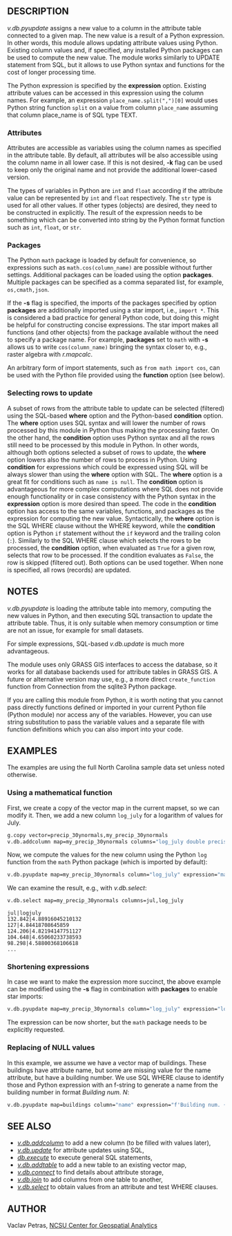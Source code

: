 ## DESCRIPTION

*v.db.pyupdate* assigns a new value to a column in the attribute table
connected to a given map. The new value is a result of a Python
expression. In other words, this module allows updating attribute values
using Python. Existing column values and, if specified, any installed
Python packages can be used to compute the new value. The module works
similarly to UPDATE statement from SQL, but it allows to use Python
syntax and functions for the cost of longer processing time.

The Python expression is specified by the **expression** option.
Existing attribute values can be accessed in this expression using the
column names. For example, an expression `place_name.split(",")[0]`
would uses Python string function `split` on a value from column
`place_name` assuming that column place\_name is of SQL type TEXT.

### Attributes

Attributes are accessible as variables using the column names as
specified in the attribute table. By default, all attributes will be
also accessible using the column name in all lower case. If this is not
desired, **-k** flag can be used to keep only the original name and not
provide the additional lower-cased version.

The types of variables in Python are `int` and `float` according if the
attribute value can be represented by `int` and `float` respectively.
The `str` type is used for all other values. If other types (objects)
are desired, they need to be constructed in explicitly. The result of
the expression needs to be something which can be converted into string
by the Python format function such as `int`, `float`, or `str`.

### Packages

The Python `math` package is loaded by default for convenience, so
expressions such as `math.cos(column_name)` are possible without further
settings. Additional packages can be loaded using the option
**packages**. Multiple packages can be specified as a comma separated
list, for example, `os,cmath,json`.

If the **-s** flag is specified, the imports of the packages specified
by option **packages** are additionally imported using a star import,
i.e., `import *`. This is considered a bad practice for general Python
code, but doing this might be helpful for constructing concise
expressions. The star import makes all functions (and other objects)
from the package available without the need to specify a package name.
For example, **packages** set to `math` with **-s** allows us to write
`cos(column_name)` bringing the syntax closer to, e.g., raster algebra
with *r.mapcalc*.

An arbitrary form of import statements, such as `from math import cos`,
can be used with the Python file provided using the **function** option
(see below).

### Selecting rows to update

A subset of rows from the attribute table to update can be selected
(filtered) using the SQL-based **where** option and the Python-based
**condition** option. The **where** option uses SQL syntax and will
lower the number of rows processed by this module in Python thus making
the processing faster. On the other hand, the **condition** option uses
Python syntax and all the rows still need to be processed by this module
in Python. In other words, although both options selected a subset of
rows to update, the **where** option lowers also the number of rows to
process in Python. Using **condition** for expressions which could be
expressed using SQL will be always slower than using the **where**
option with SQL. The **where** option is a great fit for conditions such
as `name is null`. The **condition** option is advantageous for more
complex computations where SQL does not provide enough functionality or
in case consistency with the Python syntax in the **expression** option
is more desired than speed. The code in the **condition** option has
access to the same variables, functions, and packages as the expression
for computing the new value. Syntactically, the **where** option is the
SQL WHERE clause without the WHERE keyword, while the **condition**
option is Python `if` statement without the `if` keyword and the
trailing colon (`:`). Similarly to the SQL WHERE clause which selects
the rows to be processed, the **condition** option, when evaluated as
`True` for a given row, selects that row to be processed. If the
condition evaluates as `False`, the row is skipped (filtered out). Both
options can be used together. When none is specified, all rows (records)
are updated.

## NOTES

*v.db.pyupdate* is loading the attribute table into memory, computing
the new values in Python, and then executing SQL transaction to update
the attribute table. Thus, it is only suitable when memory consumption
or time are not an issue, for example for small datasets.

For simple expressions, SQL-based *v.db.update* is much more
advantageous.

The module uses only GRASS GIS interfaces to access the database, so it
works for all database backends used for attribute tables in GRASS GIS.
A future or alternative version may use, e.g., a more direct
`create_function` function from Connection from the sqlite3 Python
package.

If you are calling this module from Python, it is worth noting that you
cannot pass directly functions defined or imported in your current
Python file (Python module) nor access any of the variables. However,
you can use string substitution to pass the variable values and a
separate file with function definitions which you can also import into
your code.

## EXAMPLES

The examples are using the full North Carolina sample data set unless
noted otherwise.

### Using a mathematical function

First, we create a copy of the vector map in the current mapset, so we
can modify it. Then, we add a new column `log_july` for a logarithm of
values for July.

```sh
g.copy vector=precip_30ynormals,my_precip_30ynormals
v.db.addcolumn map=my_precip_30ynormals columns="log_july double precision"
```

Now, we compute the values for the new column using the Python `log`
function from the `math` Python package (which is imported by default):

```sh
v.db.pyupdate map=my_precip_30ynormals column="log_july" expression="math.log(jul)"
```

We can examine the result, e.g., with *v.db.select*:

```sh
v.db.select map=my_precip_30ynormals columns=jul,log_july
```

```text
jul|logjuly
132.842|4.88916045210132
127|4.84418708645859
124.206|4.82194147751127
104.648|4.65060233738593
98.298|4.58800368106618
...
```

### Shortening expressions

In case we want to make the expression more succinct, the above example
can be modified using the **-s** flag in combination with **packages**
to enable star imports:

```sh
v.db.pyupdate map=my_precip_30ynormals column="log_july" expression="log(jul)" packages=math -s
```

The expression can be now shorter, but the `math` package needs to be
explicitly requested.

### Replacing of NULL values

In this example, we assume we have a vector map of buildings. These
buildings have attribute name, but some are missing value for the name
attribute, but have a building number. We use SQL WHERE clause to
identify those and Python expression with an f-string to generate a name
from the building number in format *Building num. N*:

```sh
v.db.pyupdate map=buildings column="name" expression="f'Building num. {building_number}'" where="name is null"
```

## SEE ALSO

- *[v.db.addcolumn](https://grass.osgeo.org/grass-stable/manuals/v.db.addcolumn.html)*
    to add a new column (to be filled with values later),
- *[v.db.update](https://grass.osgeo.org/grass-stable/manuals/v.db.update.html)*
    for attribute updates using SQL,
- *[db.execute](https://grass.osgeo.org/grass-stable/manuals/db.execute.html)*
    to execute general SQL statements,
- *[v.db.addtable](https://grass.osgeo.org/grass-stable/manuals/v.db.addtable.html)*
    to add a new table to an existing vector map,
- *[v.db.connect](https://grass.osgeo.org/grass-stable/manuals/v.db.connect.html)*
    to find details about attribute storage,
- *[v.db.join](https://grass.osgeo.org/grass-stable/manuals/v.db.join.html)*
    to add columns from one table to another,
- *[v.db.select](https://grass.osgeo.org/grass-stable/manuals/v.db.select.html)*
    to obtain values from an attribute and test WHERE clauses.

## AUTHOR

Vaclav Petras, [NCSU Center for Geospatial
Analytics](https://cnr.ncsu.edu/geospatial)
